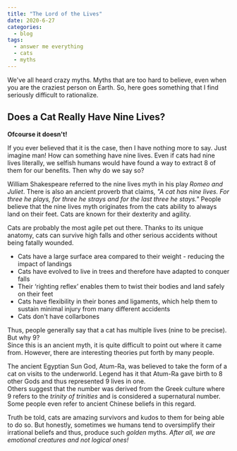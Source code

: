```yaml
---
title: "The Lord of the Lives"
date: 2020-6-27
categories:
  - blog
tags:
  - answer me everything
  - cats
  - myths
---
```


We've all heard crazy myths. Myths that are too hard to believe, even when you are the craziest person on Earth. So, here goes something that I find seriously difficult to rationalize.

## Does a Cat Really Have Nine Lives?

**Ofcourse it doesn't!**

If you ever believed that it is the case, then I have nothing more to say. Just imagine man! How can something have nine lives. Even if cats had nine lives literally, we selfish humans would have found a way to extract 8 of them for our benefits. Then why do we say so?

William Shakespeare referred to the nine lives myth in his play *Romeo and Juliet*. There is also an ancient proverb that claims, *"A cat has nine lives. For three he plays, for three he strays and for the last three he stays."* People believe that the nine lives myth originates from the cats ability to always land on their feet. Cats are known for their dexterity and agility.

Cats are probably the most agile pet out there. Thanks to its unique anatomy, cats can survive high falls and other serious accidents without being fatally wounded.  
* Cats have a large surface area compared to their weight - reducing the impact of landings
* Cats have evolved to live in trees and therefore have adapted to conquer falls
* Their ‘righting reflex’ enables them to twist their bodies and land safely on their feet
* Cats have flexibility in their bones and ligaments, which help them to sustain minimal injury from many different accidents
* Cats don't have collarbones

Thus, people generally say that a cat has multiple lives (nine to be precise). But why 9?  
Since this is an ancient myth, it is quite difficult to point out where it came from. However, there are interesting theories put forth by many people.

The ancient Egyptian Sun God, Atum-Ra, was believed to take the form of a cat on visits to the underworld. Legend has it that Atum-Ra gave birth to 8 other Gods and thus represented 9 lives in one.  
Others suggest that the number was derived from the Greek culture where 9 refers to the *trinity of trinities* and is considered a supernatural number. Some people even refer to ancient Chinese beliefs in this regard.

Truth be told, cats are amazing survivors and kudos to them for being able to do so. But honestly, sometimes we humans tend to oversimplify their irrational beliefs and thus, produce such *golden* myths. *After all, we are emotional creatures and not logical ones!*
